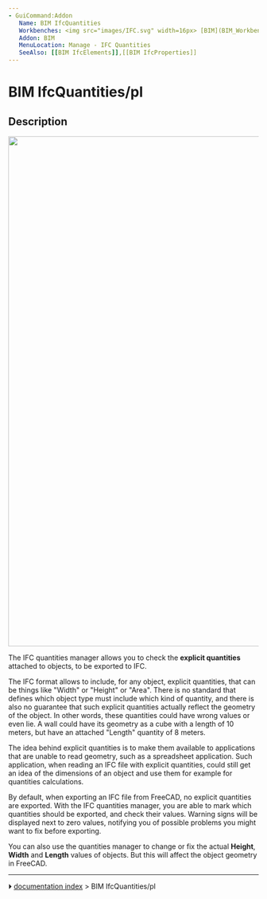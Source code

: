 ```yaml
---
- GuiCommand:Addon
   Name: BIM IfcQuantities
   Workbenches: <img src="images/IFC.svg" width=16px> [BIM](BIM_Workbench.md)
   Addon: BIM
   MenuLocation: Manage - IFC Quantities
   SeeAlso: [[BIM IfcElements]],[[BIM IfcProperties]]
---
```


# BIM IfcQuantities/pl

## Description

<img alt="" src=images/BIM_ifcquantities_screenshot.png  style="width:1024px;">

The IFC quantities manager allows you to check the **explicit quantities** attached to objects, to be exported to IFC.

The IFC format allows to include, for any object, explicit quantities, that can be things like \"Width\" or \"Height\" or \"Area\". There is no standard that defines which object type must include which kind of quantity, and there is also no guarantee that such explicit quantities actually reflect the geometry of the object. In other words, these quantities could have wrong values or even lie. A wall could have its geometry as a cube with a length of 10 meters, but have an attached \"Length\" quantity of 8 meters.

The idea behind explicit quantities is to make them available to applications that are unable to read geometry, such as a spreadsheet application. Such application, when reading an IFC file with explicit quantities, could still get an idea of the dimensions of an object and use them for example for quantities calculations.

By default, when exporting an IFC file from FreeCAD, no explicit quantities are exported. With the IFC quantities manager, you are able to mark which quantities should be exported, and check their values. Warning signs will be displayed next to zero values, notifying you of possible problems you might want to fix before exporting.

You can also use the quantities manager to change or fix the actual **Height**, **Width** and **Length** values of objects. But this will affect the object geometry in FreeCAD.



---
⏵ [documentation index](../README.md) > BIM IfcQuantities/pl
